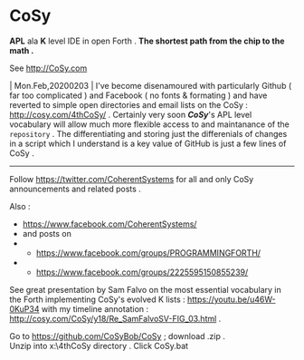# CoSy
**APL** ala **K** level IDE in open Forth .
**The shortest path from the chip to the math .**

See http://CoSy.com

| Mon.Feb,20200203 | 
I've become disenamoured with particularly Github ( far too complicated ) and
Facebook ( no fonts & formating )  and have reverted to simple open directories
and email lists on the CoSy : http://cosy.com/4thCoSy/ .
Certainly very soon ***CoSy***'s APL level vocabulary will allow much more flexible 
access to and maintanance of the ` repository ` . The differentiating and storing just
the differenials of changes in a script which I understand is a key value of GitHub
is just a few lines of CoSy .

---
Follow https://twitter.com/CoherentSystems for all and only 
CoSy announcements and related posts .

 Also :
* https://www.facebook.com/CoherentSystems/
* and posts on 
* * https://www.facebook.com/groups/PROGRAMMINGFORTH/
* * https://www.facebook.com/groups/2225595150855239/

See great presentation by Sam Falvo on the most essential vocabulary in the Forth 
implementing CoSy's evolved K lists : https://youtu.be/u46W-0KuP34 
with my timeline annotation : http://cosy.com/CoSy/y18/Re_SamFalvoSV-FIG_03.html .

Go to https://github.com/CoSyBob/CoSy ; download .zip .  
Unzip into  x:\4thCoSy  directory . 
Click CoSy.bat
